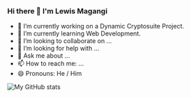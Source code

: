 ### Hi there 👋 I'm Lewis Magangi

- 🔭 I’m currently working on a Dynamic Cryptosuite Project.
- 🌱 I’m currently learning Web Development.
- 👯 I’m looking to collaborate on ...
- 🤔 I’m looking for help with ...
- 💬 Ask me about ...
- 📫 How to reach me: ...
- 😄 Pronouns: He / Him
  
![My GitHub stats](https://github-readme-stats.vercel.app/api?username=Liquelaliqour&theme=dark&show_icons=true)
